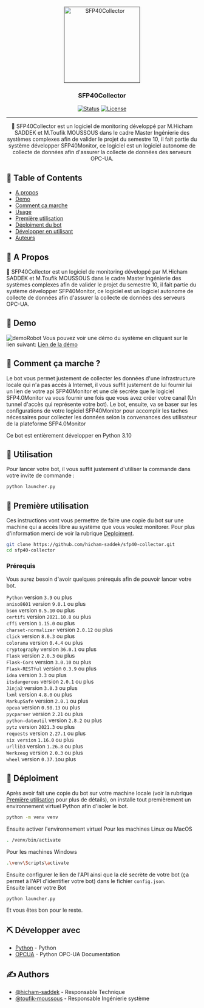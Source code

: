 <p align="center">
  <a href="" rel="noopener">
 <img width=200px height=200px src="https://i.imgur.com/FxL5qM0.jpg" alt="SFP40Collector"></a>
</p>

<h3 align="center">SFP40Collector</h3>

<div align="center">

[![Status](https://img.shields.io/badge/status-active-success.svg)]()
[![License](https://img.shields.io/badge/license-MIT-blue.svg)](/LICENSE)

</div>

---

<p align="center"> 🤖 SFP40Collector est un logiciel de monitoring développé par M.Hicham SADDEK et M.Toufik MOUSSOUS dans le cadre Master Ingénierie des systèmes complexes afin de valider le projet du semestre 10, il fait partie du système développer SFP40Monitor, ce logiciel est un logiciel autonome de collecte de données afin d'assurer la collecte de données des serveurs OPC-UA.
    <br> 
</p>

## 📝 Table of Contents

- [A propos](#about)
- [Demo](#demo)
- [Comment ça marche](#working)
- [Usage](#usage)
- [Première utilisation](#getting_started)
- [Déploiment du bot](#deployment)
- [Développer en utilisant](#built_using)
- [Auteurs](#authors)

## 🧐 A Propos <a name = "about"></a>

🤖 SFP40Collector est un logiciel de monitoring développé par M.Hicham SADDEK et M.Toufik MOUSSOUS dans le cadre Master Ingénierie des systèmes complexes afin de valider le projet du semestre 10, il fait partie du système développer SFP40Monitor, ce logiciel est un logiciel autonome de collecte de données afin d'assurer la collecte de données des serveurs OPC-UA.

## 🎥 Demo <a name = "demo"></a>

![demoRobot](https://media.giphy.com/media/20NLMBm0BkUOwNljwv/giphy.gif)
Vous pouvez voir une démo du système en cliquant sur le lien suivant:
<a href="https://sfp40monitor.milebits.com">Lien de la démo</a>

## 💭 Comment ça marche ? <a name = "working"></a>

Le bot vous permet justement de collecter les données d'une infrastructure locale qui n'a pas accès à Internet, il vous suffit justement de lui fournir lui un lien de votre api SFP40Monitor et une clé secrète que le logiciel SFP4.0Monitor va vous fournir une fois que vous avez créer votre canal (Un tunnel d'accès qui représente votre bot).
Le bot, ensuite, va se baser sur les configurations de votre logiciel SFP40Monitor pour accomplir les taches nécessaires pour collecter les données selon la convenances des utilisateur de la plateforme SFP4.0Monitor

Ce bot est entièrement développer en Python 3.10

## 🎈 Utilisation <a name = "usage"></a>

Pour lancer votre bot, il vous suffit justement d'utiliser la commande dans votre invite de commande :

```bash
python launcher.py
```

## 🏁 Première utilisation <a name = "getting_started"></a>

Ces instructions vont vous permettre de faire une copie du bot sur une machine qui a accès libre au système que vous voulez monitorer. Pour plus d'information merci de voir la rubrique [Deploiment](#deployment).

```bash
git clone https://github.com/hicham-saddek/sfp40-collector.git
cd sfp40-collector
```

### Prérequis

Vous aurez besoin d'avoir quelques prérequis afin de pouvoir lancer votre bot.

`Python` version `3.9` ou plus <br>
`aniso8601` version `9.0.1` ou plus <br>
`bson` version `0.5.10` ou plus <br>
`certifi` version `2021.10.8` ou plus <br>
`cffi` version `1.15.0` ou plus <br>
`charset-normalizer` version `2.0.12` ou plus <br>
`click` version `8.0.3` ou plus <br>
`colorama` version `0.4.4` ou plus <br>
`cryptography` version `36.0.1` ou plus <br>
`Flask` version `2.0.3` ou plus <br>
`Flask-Cors` version `3.0.10` ou plus <br>
`Flask-RESTful` version `0.3.9` ou plus <br>
`idna` version `3.3` ou plus <br>
`itsdangerous` version `2.0.1` ou plus <br>
`Jinja2` version `3.0.3` ou plus <br>
`lxml` version `4.8.0` ou plus <br>
`MarkupSafe` version `2.0.1` ou plus <br>
`opcua` version `0.98.13` ou plus <br>
`pycparser` version `2.21` ou plus <br>
`python-dateutil` version `2.8.2` ou plus <br>
`pytz` version `2021.3` ou plus <br>
`requests` version `2.27.1` ou plus <br>
`six version` `1.16.0` ou plus <br>
`urllib3` version `1.26.8` ou plus <br>
`Werkzeug` version `2.0.3` ou plus <br>
`wheel` version `0.37.1`ou plus <br>

## 🚀 Déploiment <a name = "deployment"></a>

Après avoir fait une copie du bot sur votre machine locale (voir la rubrique [Première utilisation](#getting_started) pour plus de détails), on installe tout premièrement un environnement virtuel Python afin d'isoler le bot.

```bash
python -m venv venv
```

Ensuite activer l'environnement virtuel
Pour les machines Linux ou MacOS

```bash
. /venv/bin/activate
```

Pour les machines Windows

```bash
.\venv\Scripts\activate
```

Ensuite configurer le lien de l'API ainsi que la clé secrète de votre bot (ça permet à l'API d'identifier votre bot) dans le fichier `config.json`. <br>
Ensuite lancer votre Bot

```bash
python launcher.py
```

Et vous êtes bon pour le reste.

## ⛏️ Développer avec <a name = "built_using"></a>

- [Python](https://python.org/) - Python
- [OPCUA](https://python-opcua.readthedocs.io/) - Python OPC-UA Documentation

## ✍️ Authors <a name = "authors"></a>

- [@hicham-saddek](https://github.com/hicham-saddek) - Responsable Technique
- [@toufik-moussous](https://github.com/hicham-saddek) - Responsable Ingénierie système
